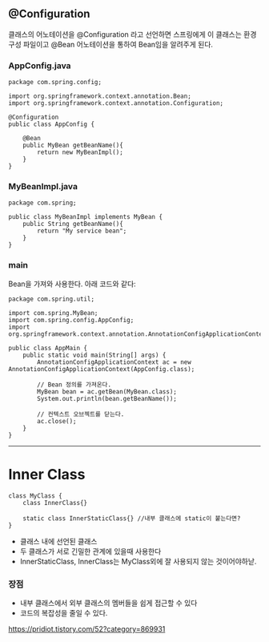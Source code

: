 ## @Configuration
클래스의 어노테이션을 @Configuration 라고 선언하면 스프링에게 이 클래스는 환경구성 파일이고 @Bean 어노테이션을 통하여 Bean임을 알려주게 된다.


### AppConfig.java

```
package com.spring.config;

import org.springframework.context.annotation.Bean;
import org.springframework.context.annotation.Configuration;

@Configuration
public class AppConfig {

    @Bean
    public MyBean getBeanName(){
        return new MyBeanImpl();
    }
}
```

### MyBeanImpl.java

```
package com.spring;

public class MyBeanImpl implements MyBean {
    public String getBeanName(){
        return "My service bean";
    }
}
```

### main
Bean을 가져와 사용한다. 아래 코드와 같다:

```
package com.spring.util;

import com.spring.MyBean;
import com.spring.config.AppConfig;
import org.springframework.context.annotation.AnnotationConfigApplicationContext;

public class AppMain {
    public static void main(String[] args) {
        AnnotationConfigApplicationContext ac = new AnnotationConfigApplicationContext(AppConfig.class);

        // Bean 정의를 가져온다.
        MyBean bean = ac.getBean(MyBean.class);
        System.out.println(bean.getBeanName());

        // 컨텍스트 오브젝트를 닫는다.
        ac.close();
    }
}
```

---

# Inner Class

```
class MyClass {
    class InnerClass{}

    static class InnerStaticClass{} //내부 클래스에 static이 붙는다면?
}
```

- 클래스 내에 선언된 클래스
- 두 클래스가 서로 긴밀한 관계에 있을때 사용한다
- InnerStaticClass, InnerClass는 MyClass외에 잘 사용되지 않는 것이어야하낟.


### 장점
- 내부 클래스에서 외부 클래스의 멤버들을 쉽게 접근할 수 있다
- 코드의 복잡성을 줄일 수 있다.

https://pridiot.tistory.com/52?category=869931